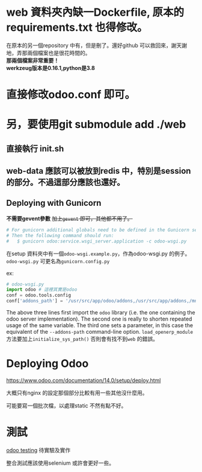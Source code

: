 # web 資料夾內缺一Dockerfile, 原本的requirements.txt 也得修改。
在原本的另一個repository 中有，但是刪了。還好github 可以救回來，謝天謝地，弄那兩個檔案也是很花時間的。  
**那兩個檔案非常重要！**  
**werkzeug版本是0.16.1,python是3.8**   
# 直接修改odoo.conf 即可。

# 另，要使用git submodule add ./web

## 直接執行 init.sh

## web-data 應該可以被放到redis 中，特別是session 的部分。不過這部分應該也還好。

## Deploying with Gunicorn
**不需要gevent參數**
~~加上`gevent` 即可，其他都不用了。~~
```py
# For gunicorn additional globals need to be defined in the Gunicorn section.
# Then the following command should run:
#   $ gunicorn odoo:service.wsgi_server.application -c odoo-wsgi.py
```
在setup 資料夾中有一個`odoo-wsgi.example.py`，作為odoo-wsgi.py 的例子。
`odoo-wsgi.py` 可更名為`gunicorn.config.py`

ex:
```py
# odoo-wsgi.py
import odoo # 這裡其實是odoo
conf = odoo.tools.config
conf['addons_path'] = '/usr/src/app/odoo/addons,/usr/src/app/addons,/mnt/extra-addons'

```
The above three lines first import the `odoo` library (i.e. the one containing the odoo server implementation). The second one is really to shorten repeated usage of the same variable. The third one sets a parameter, in this case the equivalent of the `--addons-path` command-line option.
`load_openerp_module` 方法要加上`initialize_sys_path()` 否則會有找不到`web` 的錯誤。

# Deploying Odoo
https://www.odoo.com/documentation/14.0/setup/deploy.html

大概只有nginx 的設定那個部分比較有用一些其他沒什麼用。

可能要寫一個批次檔，以處理static 不然有點不好。

# 測試

[odoo testing](https://www.odoo.com/documentation/14.0/reference/testing.html)
待實驗及實作

整合測試應該使用selenium 或許會更好一些。
